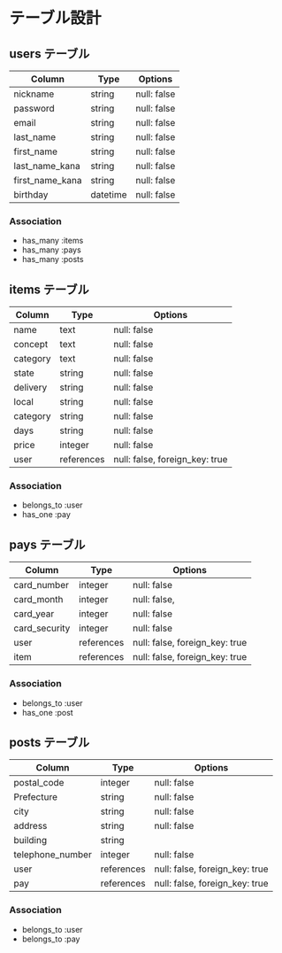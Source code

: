 # テーブル設計

## users テーブル
| Column          | Type     | Options     |
| --------------- | -------- | ----------- |
| nickname        | string   | null: false |
| password        | string   | null: false |
| email           | string   | null: false |
| last_name       | string   | null: false |
| first_name      | string   | null: false |
| last_name_kana  | string   | null: false |
| first_name_kana | string   | null: false |
| birthday        | datetime | null: false |

### Association

- has_many :items
- has_many :pays
- has_many :posts

## items テーブル
| Column     | Type       | Options                        |
| ---------- | ---------- | ------------------------------ |
| name       | text       | null: false                    |
| concept    | text       | null: false                    |
| category   | text       | null: false                    |
| state      | string     | null: false                    |
| delivery   | string     | null: false                    |
| local      | string     | null: false                    |
| category   | string     | null: false                    |
| days       | string     | null: false                    |
| price      | integer    | null: false                    |
| user       | references | null: false, foreign_key: true |


### Association 

- belongs_to :user
- has_one    :pay

## pays テーブル
| Column        | Type       | Options                        |
| ------------- | ---------- | ------------------------------ |
| card_number   | integer    | null: false                    |
| card_month    | integer    | null: false,                   |
| card_year     | integer    | null: false                    |
| card_security | integer    | null: false                    |
| user          | references | null: false, foreign_key: true |
| item          | references | null: false, foreign_key: true |

### Association

- belongs_to :user
- has_one    :post

## posts テーブル
| Column           | Type       | Options                        |
| ---------------- | ---------- | ------------------------------ |
| postal_code      | integer    | null: false                    |
| Prefecture       | string     | null: false                    |
| city             | string     | null: false                    |
| address          | string     | null: false                    |
| building         | string     |                                |
| telephone_number | integer    | null: false                    |
| user             | references | null: false, foreign_key: true |
| pay              | references | null: false, foreign_key: true |

### Association

- belongs_to :user
- belongs_to :pay
